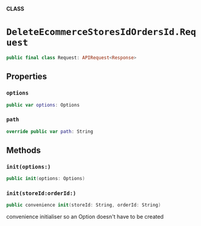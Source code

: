 **CLASS**

# `DeleteEcommerceStoresIdOrdersId.Request`

```swift
public final class Request: APIRequest<Response>
```

## Properties
### `options`

```swift
public var options: Options
```

### `path`

```swift
override public var path: String
```

## Methods
### `init(options:)`

```swift
public init(options: Options)
```

### `init(storeId:orderId:)`

```swift
public convenience init(storeId: String, orderId: String)
```

convenience initialiser so an Option doesn't have to be created
